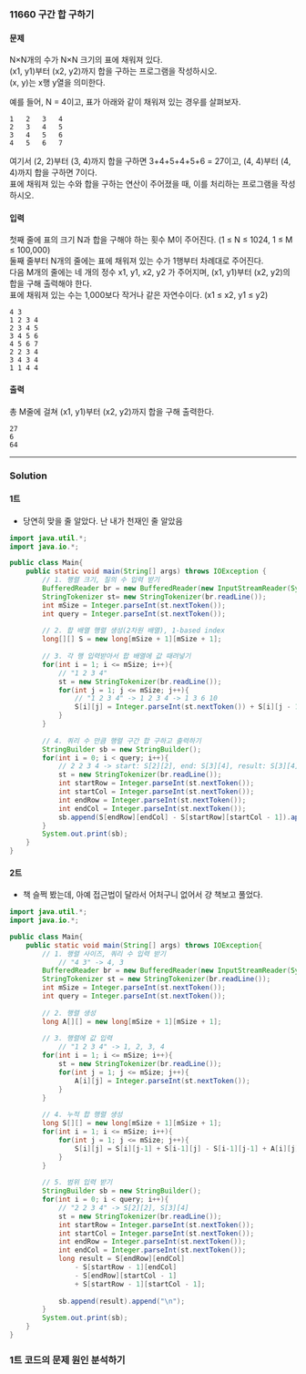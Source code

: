### 11660 구간 합 구하기

#### 문제
N×N개의 수가 N×N 크기의 표에 채워져 있다.   
(x1, y1)부터 (x2, y2)까지 합을 구하는 프로그램을 작성하시오.   
(x, y)는 x행 y열을 의미한다.  

예를 들어, N = 4이고, 표가 아래와 같이 채워져 있는 경우를 살펴보자.
```
1	2	3	4
2	3	4	5
3	4	5	6
4	5	6	7
```
여기서 (2, 2)부터 (3, 4)까지 합을 구하면 3+4+5+4+5+6 = 27이고, (4, 4)부터 (4, 4)까지 합을 구하면 7이다.  
표에 채워져 있는 수와 합을 구하는 연산이 주어졌을 때, 이를 처리하는 프로그램을 작성하시오.  

#### 입력
첫째 줄에 표의 크기 N과 합을 구해야 하는 횟수 M이 주어진다. (1 ≤ N ≤ 1024, 1 ≤ M ≤ 100,000)  
둘째 줄부터 N개의 줄에는 표에 채워져 있는 수가 1행부터 차례대로 주어진다.  
다음 M개의 줄에는 네 개의 정수 x1, y1, x2, y2 가 주어지며, (x1, y1)부터 (x2, y2)의 합을 구해 출력해야 한다.  
표에 채워져 있는 수는 1,000보다 작거나 같은 자연수이다. (x1 ≤ x2, y1 ≤ y2)  
```
4 3
1 2 3 4
2 3 4 5
3 4 5 6
4 5 6 7
2 2 3 4
3 4 3 4
1 1 4 4
```

#### 출력
총 M줄에 걸쳐 (x1, y1)부터 (x2, y2)까지 합을 구해 출력한다.
```
27
6
64
```

---

### Solution
#### 1트
- 당연히 맞을 줄 알았다. 난 내가 천재인 줄 알았음
  
```java
import java.util.*;
import java.io.*;

public class Main{
    public static void main(String[] args) throws IOException {
        // 1. 행렬 크기, 질의 수 입력 받기
        BufferedReader br = new BufferedReader(new InputStreamReader(System.in));
        StringTokenizer st= new StringTokenizer(br.readLine());
        int mSize = Integer.parseInt(st.nextToken());
        int query = Integer.parseInt(st.nextToken());
        
        // 2. 합 배열 행렬 생성(2차원 배열), 1-based index
        long[][] S = new long[mSize + 1][mSize + 1];
        
        // 3. 각 행 입력받아서 합 배열에 값 때려넣기
        for(int i = 1; i <= mSize; i++){
            // "1 2 3 4"
            st = new StringTokenizer(br.readLine());
            for(int j = 1; j <= mSize; j++){
                // "1 2 3 4" -> 1 2 3 4 -> 1 3 6 10
                S[i][j] = Integer.parseInt(st.nextToken()) + S[i][j - 1];
            }
        }
        
        // 4. 쿼리 수 만큼 행렬 구간 합 구하고 출력하기
        StringBuilder sb = new StringBuilder();
        for(int i = 0; i < query; i++){
            // 2 2 3 4 -> start: S[2][2], end: S[3][4], result: S[3][4] - S[2][1]
            st = new StringTokenizer(br.readLine());
            int startRow = Integer.parseInt(st.nextToken());
            int startCol = Integer.parseInt(st.nextToken());
            int endRow = Integer.parseInt(st.nextToken());
            int endCol = Integer.parseInt(st.nextToken());
            sb.append(S[endRow][endCol] - S[startRow][startCol - 1]).append("\n");            
        }
        System.out.print(sb);        
    }
}

```
#### 2트
- 책 슬쩍 봤는데, 아예 접근법이 달라서 어처구니 없어서 걍 책보고 풀었다.
``` java
import java.util.*;
import java.io.*;

public class Main{
    public static void main(String[] args) throws IOException{
        // 1. 행렬 사이즈, 쿼리 수 입력 받기
            // "4 3" -> 4, 3
        BufferedReader br = new BufferedReader(new InputStreamReader(System.in));
        StringTokenizer st = new StringTokenizer(br.readLine());
        int mSize = Integer.parseInt(st.nextToken());
        int query = Integer.parseInt(st.nextToken());
        
        // 2. 행렬 생성
        long A[][] = new long[mSize + 1][mSize + 1];
        
        // 3. 행렬에 값 입력
            // "1 2 3 4" -> 1, 2, 3, 4
        for(int i = 1; i <= mSize; i++){
            st = new StringTokenizer(br.readLine());
            for(int j = 1; j <= mSize; j++){
                A[i][j] = Integer.parseInt(st.nextToken());
            }
        }
        
        // 4. 누적 합 행렬 생성
        long S[][] = new long[mSize + 1][mSize + 1];
        for(int i = 1; i <= mSize; i++){
            for(int j = 1; j <= mSize; j++){
                S[i][j] = S[i][j-1] + S[i-1][j] - S[i-1][j-1] + A[i][j];
            }
        }
        
        // 5. 범위 입력 받기
        StringBuilder sb = new StringBuilder();
        for(int i = 0; i < query; i++){
            // "2 2 3 4" -> S[2][2], S[3][4]
            st = new StringTokenizer(br.readLine());
            int startRow = Integer.parseInt(st.nextToken());
            int startCol = Integer.parseInt(st.nextToken());
            int endRow = Integer.parseInt(st.nextToken());
            int endCol = Integer.parseInt(st.nextToken());
            long result = S[endRow][endCol] 
                - S[startRow - 1][endCol] 
                - S[endRow][startCol - 1]
                + S[startRow - 1][startCol - 1];
            
            sb.append(result).append("\n");
        }
        System.out.print(sb);
    } 
}

```
### 1트 코드의 문제 원인 분석하기

